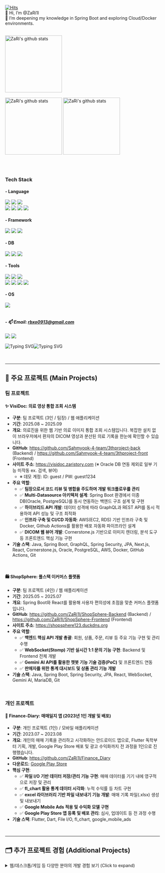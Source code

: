 [![Hits](https://hitmeup-backend-593087166771.asia-northeast1.run.app/api/count/increment?url=https%3A%2F%2Fgithub.com%2FZaRi1l&title=hits&title_bg=555555&count_bg=3cc6c8&edge_flat=false)](https://github.com/ZaRi1l)
<br>
👋 Hi, I’m @ZaRi1l  </br>
🌱 I’m deepening my knowledge in Spring Boot and exploring Cloud/Docker environments.
</br></br>


<a href="https://solved.ac/profile/rbxo0913"><img align="center" style="height:185px" src="http://mazassumnida.wtf/api/v2/generate_badge?boj=rbxo0913" alt="ZaRi's github stats" /></a> 
<br> <br>
<a href="https://github.com/ZaRi1l"><img align="center" style="height:185px" src="https://github-readme-stats.vercel.app/api?username=ZaRi1l&show_icons=true&theme=tokyonight" alt="ZaRi's github stats" /></a>
<a href="https://github.com/ZaRi1l"><img align="center" style="height:185px" src="https://github-readme-stats.vercel.app/api/top-langs/?username=ZaRi1l&layout=compact&theme=tokyonight" alt="ZaRi's github stats" /></a>

</br></br>

### Tech Stack </br>
#### - Language </br>
<img src="https://img.shields.io/badge/Java-ED8B00?style=for-the-badge&logo=openjdk&logoColor=white"/> <img src="https://img.shields.io/badge/JavaScript-F7DF1E?style=for-the-badge&logo=JavaScript&logoColor=white"/> <img src="https://img.shields.io/badge/C%23-239120?style=for-the-badge&logo=c-sharp&logoColor=white"/>
</br>
<img src="https://img.shields.io/badge/Python-3776AB?style=for-the-badge&logo=python&logoColor=white"/> <img src="https://img.shields.io/badge/Dart-0175C2?style=for-the-badge&logo=dart&logoColor=white"/> 
<img src="https://img.shields.io/badge/HTML5-E34F26?style=for-the-badge&logo=html5&logoColor=white"/>
<img src="https://img.shields.io/badge/CSS-239120?&style=for-the-badge&logo=css3&logoColor=white"/> 

#### - Framework </br>
<img src="https://img.shields.io/badge/spring-%236DB33F.svg?style=for-the-badge&logo=spring&logoColor=white"/>  <img src="https://img.shields.io/badge/react-%2320232a.svg?style=for-the-badge&logo=react&logoColor=%2361DAFB"/> <img src="https://img.shields.io/badge/Flutter-02569B?style=for-the-badge&logo=flutter&logoColor=white"/> 

#### - DB
<img src="https://img.shields.io/badge/Oracle-F80000?style=for-the-badge&logo=oracle&logoColor=black"/> <img src="https://img.shields.io/badge/MySQL-005C84?style=for-the-badge&logo=mysql&logoColor=white"/> <img src="https://img.shields.io/badge/MariaDB-003545?style=for-the-badge&logo=mariadb&logoColor=white"/>
#### - Tools
<img src="https://img.shields.io/badge/windsurf-ffffff?style=for-the-badge&logo=windsurf&logoColor=black"/> <img src="https://img.shields.io/badge/Eclipse-2C2255?style=for-the-badge&logo=eclipse&logoColor=white"/> <img src="https://img.shields.io/badge/IntelliJ_IDEA-000000.svg?style=for-the-badge&logo=intellij-idea&logoColor=white"/> 
</br>
<img src="https://img.shields.io/badge/Visual_Studio-5C2D91?style=for-the-badge&logo=visual%20studio&logoColor=white"/> <img src="https://img.shields.io/badge/Visual_Studio_Code-0078D4?style=for-the-badge&logo=visual%20studio%20code&logoColor=white"/> 
<img src="https://img.shields.io/badge/Android_Studio-3DDC84?style=for-the-badge&logo=android-studio&logoColor=white"/> 
<img src="https://img.shields.io/badge/unity-%23000000.svg?style=for-the-badge&logo=unity&logoColor=white"/> 

#### - OS
<img src="https://img.shields.io/badge/Linux-FCC624?style=for-the-badge&logo=linux&logoColor=black"/>
</br></br>

##### - 📫 Email: rbxo0913@gmail.com </br>
<a href="https://stellacode.tistory.com/" target="_blank"><img src="https://img.shields.io/badge/Tistory blog-ce4e24?style=flat-square&logo=blog&logoColor=white"/></a>
<a href="https://github.com/ZaRi1l" target="_blank"><img src="https://img.shields.io/badge/GitHub-2a2a2a?style=flat-square&logo=GigHub&logoColor=white"/></a>

<img src="https://readme-typing-svg.demolab.com?font=Fira+Code&duration=100&size=10&pause=50&color=00FF00&width=13&height=15&lines=%7C;%5C;-;%2F" alt="Typing SVG" /><img src="https://readme-typing-svg.demolab.com?font=Fira+Code&size=10&pause=500&color=00ff00&width=400&height=15&lines=1100011+1101101+1101100+1101110+1100001+1001000+1010001+111101;init+6" alt="Typing SVG" />
<br><br><br>


---
## 🚀 주요 프로젝트 (Main Projects)
### 팀 프로젝트

#### ✨ VisiDoc: 의료 영상 통합 조회 시스템
- **구분**: 팀 프로젝트 (3인 / 팀장) / 웹 애플리케이션
- **기간**: 2025.08 ~ 2025.09
- **개요**: 의료진을 위한 웹 기반 의료 이미지 통합 조회 시스템입니다. 복잡한 설치 없이 브라우저에서 환자의 DICOM 영상과 분산된 의료 기록을 한눈에 확인할 수 있습니다.
- **GitHub**: https://github.com/Sahmyook-4-team/3thproject-back (Backend) / https://github.com/Sahmyook-4-team/3thproject-front (Frontend)
- **사이트 주소**: https://visidoc.zaristory.com (※ Oracle DB 연동 제외로 일부 기능 미작동 ex. 검색, 뷰어)
  - ※ 데모 계정: ID: guest / PW: guest1234
- **주요 역할**:
  - ✅ **팀장으로서 코드 리뷰 및 병합을 주도하며 개발 워크플로우를 관리**
  - ✅ **Multi-Datasource 아키텍처 설계**: Spring Boot 환경에서 이종 DB(Oracle, PostgreSQL)를 동시 연동하는 백엔드 구조 설계 및 구현
  - ✅ **하이브리드 API 개발**: 데이터 성격에 따라 GraphQL과 REST API를 동시 적용하여 API 성능 및 구조 최적화
  - ✅ **인프라 구축 및 CI/CD 자동화**: AWS(EC2, RDS) 기반 인프라 구축 및 Docker, Github Actions를 활용한 배포 자동화 파이프라인 설계
  - ✅ **DICOM 웹 뷰어 개발**: Cornerstone.js 기반으로 이미지 렌더링, 분석 도구 등 프론트엔드 핵심 기능 구현
- **기술 스택**: Java, Spring Boot, GraphQL, Spring Security, JPA, Next.js, React, Cornerstone.js, Oracle, PostgreSQL, AWS, Docker, GitHub Actions, Git
<br>  

#### 🛍️ ShopSphere: 풀스택 이커머스 플랫폼
- **구분**: 팀 프로젝트 (4인) / 웹 애플리케이션
- **기간**: 2025.05 ~ 2025.07
- **개요**: Spring Boot와 React를 활용해 사용자 편의성에 초점을 맞춘 커머스 플랫폼입니다.
- **GitHub**: https://github.com/ZaRi1l/ShopSphere-Backend (Backend) / https://github.com/ZaRi1l/ShopSphere-Frontend (Frontend)
- **사이트 주소**: https://shopsphere123.duckdns.org
- **주요 역할**:
  - ✅ **백엔드 핵심 API 개발 총괄**: 회원, 상품, 주문, 리뷰 등 주요 기능 구현 및 관리 수행
  - ✅ **WebSocket(Stomp) 기반 실시간 1:1 문의 기능 구현**: Backend 및 Frontend 전체 개발
  - ✅ **Gemini AI API를 활용한 챗봇 기능 기술 검증(PoC)** 및 프론트엔드 연동
  - ✅ **판매자를 위한 통계 대시보드 및 상품 관리 기능 개발**
- **기술 스택**: Java, Spring Boot, Spring Security, JPA, React, WebSocket, Gemini AI, MariaDB, Git
<br>

### 개인 프로젝트
#### 📱 Finance-Diary: 매매일지 앱 (2023년 1인 개발 및 배포)
- **구분**: 개인 프로젝트 (1인) / 모바일 애플리케이션
- **기간**: 2023.07 ~ 2023.08
- **개요**: 개인의 매매 기록을 관리하고 시각화하는 안드로이드 앱으로, Flutter 독학부터 기획, 개발, Google Play Store 배포 및 광고 수익화까지 전 과정을 1인으로 진행했습니다.
- **GitHub**: https://github.com/ZaRi1l/Finance_Diary
- **다운로드**: [Google Play Store](https://play.google.com/store/apps/details?id=com.trade.trading_diary&hl=ko-KR)
- **핵심 구현**:
  - ✅ **파일 I/O 기반 데이터 저장/관리 기능 구현**: 매매 데이터를 기기 내에 영구적으로 저장 및 관리
  - ✅ **fl_chart 활용 통계 데이터 시각화**: 누적 수익률 등 차트 구현
  - ✅ **excel 라이브러리 기반 파일 내보내기 기능 개발**: 매매 기록 파일(.xlsx) 생성 및 내보내기
  - ✅ **Google Mobile Ads 적용 및 수익화 모델 구현**
  - ✅ **Google Play Store 앱 등록 및 배포 관리**: 심사, 업데이트 등 전 과정 수행
- **기술 스택**: Flutter, Dart, File I/O, fl_chart, google_mobile_ads
<br>

---

## 🗂️ 추가 프로젝트 경험 (Additional Projects)
<details>
<summary>웹/데스크톱/게임 등 다양한 분야의 개발 경험 보기 (Click to expand)</summary>
<br>

#### 🗓️ Gapi: 프로젝트 관리 시스템
- **구분**: 팀 프로젝트 (4인) / 웹 애플리케이션
- **기간**: 2025.01 ~ 2025.02
- **개요**: Java(JSP/Servlet)와 JavaScript를 기반으로 팀 협업과 실시간 일정 관리를 돕는 PMS(Project Management System)입니다.
- **GitHub**: https://github.com/ZaRi1l/Gapi_Project1_PMS
- **주요 역할**:
  - ✅ **Java Servlet 기반 백엔드 핵심 로직 구현**: 대시보드, 작업, 회원 관리 기능 개발
  - ✅ **JavaScript 기반 프론트엔드 UI/UX 개발**: 로그인, 대시보드 모달 등 사용자 인터페이스 구현
  - ✅ **ERD 설계 및 MySQL 데이터베이스 스키마 구축**
- **기술 스택**: Java (JSP/Servlet), JavaScript, MySQL, Apache Tomcat, Google Cloud, Git
<br>

#### 🎵 음원 관리 시스템
- **구분**: 팀 프로젝트 (4인) / 데스크톱 애플리케이션
- **기간**: 2024.09 ~ 2024.12
- **개요**: C#과 Oracle DB를 이용해 개발한 데스크톱 음원 관리 프로그램입니다. 사용자는 음원을 구매하고, 아티스트는 자신의 음원을 직접 업로드하고 판매 현황을 관리할 수 있습니다.
- **GitHub**: https://github.com/ZaRi1l/Music-management-program
- **주요 역할**:
  - ✅ **C# 기반 핵심 기능 구현**: 인기/최신 차트, 조건별 음원 검색, 음원 구매 등 개발
  - ✅ **데이터베이스 설계**: 업무 기술서 작성 및 정규화 과정 총괄 수행
  - ✅ **Oracle DB 테이블 생성 및 SQL 스크립트 작성**
- **기술 스택**: C#, .NET Framework, WinForms, OracleDB, SQL, Git
<br>

#### 🎮 Project-game (졸업작품)
- **구분**: 팀 프로젝트 (4인) / PC 게임
- **기간**: 2025.03 ~ 2025.06 (프로토타입 개발 완료)
- **개요**: Unity와 C#을 활용해 개발한 2D 액션 플랫포머 게임입니다. 
- **GitHub**: Private Repository (구매 에셋의 라이선스 준수를 위해 비공개)
- **주요 역할**:
  - ✅ **팀장으로서 Git 기반 협업 및 코드 리뷰, 병합 총괄**
  - ✅ **플레이어 핵심 로직 전체 개발**: 이동, 점프 등 기본 액션과 3단 콤보, 스킬, 피격/무적 등 전투 시스템 구현
  - ✅ **애니메이션 시스템 구현**: Enum 상태 머신 기반으로 플레이어 및 몬스터 애니메이션을 연동하고, 양측의 공격/피격 상호작용 개발
- **기술 스택**: C#, Unity, Git
<br>

#### 📱 반려동물 정보 앱
- **구분**: 팀 프로젝트 (4인) / 모바일 애플리케이션
- **기간**: 2023.03 ~ 2023.06 
- **개요**: 국가동물보호정보시스템의 데이터를 웹 크롤링하여 안드로이드 환경에서 반려동물 정보를 검색 및 조회할 수 있도록 개발된 모바일 애플리케이션입니다. Android 앱 개발 및 웹 크롤링 기초를 다진 프로젝트입니다.
- **GitHub**: https://github.com/ZaRi1l/AnimalInformation
- **주요 역할**:
  - ✅ **웹 크롤링 로직 구현**: 국가동물보호정보시스템에서 반려동물 정보를 수집 및 파싱 기능 구현
  - ✅ **동적 검색 필터 개발**: 날짜, 도시, 종 등에 따른 상세 검색 기능 및 시/도-시/군/구 연동 기능 구현
  - ✅ **UI/UX 설계 및 구현**: 시작 화면, 메인 리스트, 상세 정보 화면 등 안드로이드 사용자 인터페이스 구성
  - ✅ **데이터 처리 및 관리**: ArrayList, HashMap 등을 활용한 효율적인 데이터 관리 및 출력
- **기술 스택**: Java, Android Studio, (Web Crawling)
<br>

#### 🌐 음식 호불호 테스트
- **구분**: 개인 프로젝트 (1인) / 웹 애플리케이션
- **기간**: 2023.05
- **개요**: HTML, CSS, JavaScript를 독학하여 개발한 웹 기반 음식 호불호 테스트 애플리케이션입니다. 사용자 인터랙션과 클라이언트 측 로직 구현에 중점을 둔 프로젝트입니다.
- **GitHub**: https://github.com/ZaRi1l/likefoodtest
- **사이트 주소**: https://likefoodtest.netlify.app/
- **핵심 구현**:
  - ✅ **웹 기반의 인터랙티브한 UI/UX 구현**: 메인 화면, 질문 진행, 최종 결과 화면 등 전체 웹 페이지 구성
  - ✅ **JavaScript 기반의 테스트 로직 개발**: 질문 진행, 사용자 선택에 따른 점수 계산, 결과 도출 알고리즘 구현
  - ✅ **동적 콘텐츠 로드 및 표시**: 음식 이미지, 질문, 결과 텍스트 등을 동적으로 변경하여 사용자 경험 제공
  - ✅ **소셜 공유 기능 구현**: 카카오톡 공유 및 클립보드 복사 기능 추가
  - ✅ **1인 기획 및 개발**: 웹 프론트엔드 개발 전반(기획, UI/UX, 구현, 배포)에 대한 실무 경험 습득
- **기술 스택**: HTML, CSS, JavaScript, Bootstrap
<br>

</details>

<!---
<img src="https://readme-typing-svg.demolab.com?font=Fira+Code&size=10&pause=500&color=00ff00&width=400&height=15&lines=1100011 1101101 1101100 1101110 1100001 1001000 1010001 111101 ;init 6" alt="Typing SVG" />
<img src="https://readme-typing-svg.demolab.com?font=Fira+Code&size=10&duration=500&pause=250&color=00ff0000&multiline=true&width=15&height=15&lines=110111 1011010 1010111 1011001 110110 110100 1110001 1011001 110111 1001010 110010 1011001 1001001 1001111 1110101 1111010 1101000 1001111 1110101 1010100 1110000 1001111 1111001 1100100 1100111 1000011 1000100 1110011 1101100 1011001 1010100 1110010 1110000 1101111 1010100 1110010 1101001 110110 1010100 1110011 1101101 110110 1000100 1110001 1110011 110110 1000001 1110011 1001001 1001111 1110101 1000011 1101101 1001111 1110101 1010000 1101000 1000011 1000100 1110001 1110100 110111 1101010 1110010 1101011 110110 1010100 1110011 1110011 1110000 1101010 1110010 1101110 110111 1110111 1100111 110110 110101 1000011 1011001 110110 1110010 1001111 1100111 1001001 1001111 1111001 1001100 1110100 1110101 1111001 1011000 1101001 1001111 1110101 1001100 1110000 1000011 110100 111101" alt="Typing SVG" /></br>
--->
<!---
ZaRi1l/ZaRi1l is a ✨ special ✨ repository because its `README.md` (this file) appears on your GitHub profile.
You can click the Preview link to take a look at your changes.
--->
